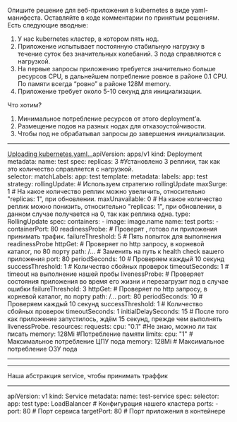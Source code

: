 Опишите решение для веб-приложения в kubernetes в виде yaml-манифеста. Оставляйте в коде комментарии по принятым решениям. Есть следующие вводные:

1. У нас kubernetes кластер, в котором пять нод.
2. Приложение испытывает постоянную стабильную нагрузку в течение суток без значительных колебаний. 3 пода справляются с нагрузкой.
3. На первые запросы приложению требуется значительно больше ресурсов CPU, в дальнейшем потребление ровное в районе 0.1 CPU. По памяти всегда “ровно” в районе 128M memory.
4. Приложение требует около 5-10 секунд для инициализации.

Что хотим?

1. Минимальное потребление ресурсов от этого deployment’а.
2. Размещение подов на разных нодах для отказоустойчивости.
3. Чтобы под не обрабатывал запросы до завершения инициализации.
**************************************************************************************************************************************************
   [Uploading kubernetes.yaml…]()apiVersion: apps/v1
kind: Deployment
metadata:
  name: test
spec:
  replicas: 3    #Установлено 3 реплики, так как это количество справляется с нагрузкой.         
  selector:
    matchLabels:
      app: test
template:
    metadata:
    labels:
        app: test
  strategy:
    rollingUpdate:       # Используем стратегию rollingUpdate
      maxSurge: 1        # На какое количество реплик можно увеличить, относительно "replicas: 1", при обновлении.
      maxUnavailable: 0  # На какое количество реплик можно понизить, относительно "replicas: 1", при обновлении, в данном случае получается на 0, так как реплика одна.
    type: RollingUpdate
    spec:
      containers:
      - image: image.name
        name: test
        ports:
        - containerPort: 80
        readinessProbe:            # Проверят , готово ли приложения принимать трафик.
          failureThreshold: 5      # Пять попыток для выполнения readinessProbe
          httpGet:                 # Проверяет по http запросу, в корневой каталог, по 80 порту
            path: /...             # Заменить на путь к health check вашего приложения
            port: 80
          periodSeconds: 10       # Проверяем каждый 10 секунд
          successThreshold: 1     # Количество сбойных проверок
          timeoutSeconds: 1       # timeout на выполнение нашей пробы
        livenessProbe:            # Проверяет состояния приложения во время его жизни и перезагрузит под в случае ошибки
          failureThreshold: 3
          httpGet:                # Проверяет по http запросу, в корневой каталог, по порту
            path: /...
            port: 80
          periodSeconds: 10       # Проверяем каждый 10 секунд
          successThreshold: 1     # Количество сбойных проверок
          timeoutSeconds: 1
          initialDelaySeconds: 15 # После того как приложение запустилось, ждём 15 секунд, прежде чем выполнять livenessProbe.
        resources:
          requests:
            cpu: "0.1"          #Не знаю, можно ли так писать
            memory: 128Mi     #Потребление памяти
          limits:
            cpu: "1"         # Максимальное потребление ЦПУ пода
            memory: 128Mi     # Максимальное потребление ОЗУ пода



******************************************************************************************************************


*************************************************************************************************************************************************
Наша абстракция service, чтобы принимать траффик
*************************************************************************************************************************************************
apiVersion: v1
kind: Service
metadata:
  name: test-service
spec:
  selector:
    app: test
  type: LoadBalancer             # Конфигурация нашего кластера
  ports:
    - port: 80                   # Порт сервиса
      targetPort: 80             # Порт приложения в контейнере
